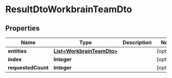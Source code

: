 

# ResultDtoWorkbrainTeamDto


## Properties

| Name | Type | Description | Notes |
|------------ | ------------- | ------------- | -------------|
|**entities** | [**List&lt;WorkbrainTeamDto&gt;**](WorkbrainTeamDto.md) |  |  [optional] |
|**index** | **Integer** |  |  [optional] |
|**requestedCount** | **Integer** |  |  [optional] |



